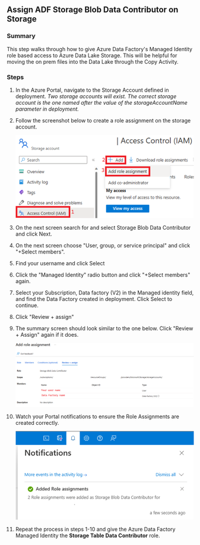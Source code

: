 ## Assign ADF Storage Blob Data Contributor on Storage
### Summary
This step walks through how to give Azure Data Factory's Managed Identity role based access to Azure Data Lake Storage. This will be helpful for moving the on prem files into the Data Lake through the Copy Activity.

### Steps
1) In the Azure Portal, navigate to the Storage Account defined in deployment. *Two storage accounts will exist. The correct storage account is the one named after the value of the storageAccountName parameter in deployment.*
2) Follow the screenshot below to create a role assignment on the storage account.

    ![](./images/addStorageMI01.png)

3) On the next screen search for and select Storage Blob Data Contributor and click Next.
4) On the next screen choose "User, group, or service principal" and click "+Select members".
5) Find your username and click Select
6) Click the "Managed Identity" radio button and click "+Select members" again.
7) Select your Subscription, Data factory (V2) in the Managed identity field, and find the Data Factory created in deployment. Click Select to continue.
8) Click "Review + assign"
9) The summary screen should look similar to the one below. Click "Review + Assign" again if it does. 

    ![](./images/addStorageMI02.png)

10) Watch your Portal notifications to ensure the Role Assignments are created correctly.

    ![](./images/addStorageMI03.png)

11) Repeat the process in steps 1-10 and give the Azure Data Factory Managed Identity the **Storage Table Data Contributor** role.